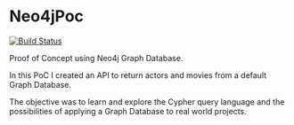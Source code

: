 # Neo4jPoc

[![Build Status](https://travis-ci.org/pedromsmoreira/neo4j-poc.svg?branch=master)](https://travis-ci.org/pedromsmoreira/neo4j-poc)

Proof of Concept using Neo4j Graph Database.

In this PoC I created an API to return actors and movies from a default Graph Database.

The objective was to learn and explore the Cypher query language and the possibilities of applying a Graph Database to real world projects.
